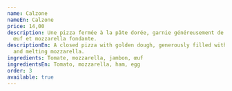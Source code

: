 ```yaml
---
name: Calzone
nameEn: Calzone
price: 14,00
description: Une pizza fermée à la pâte dorée, garnie généreusement de jambon,
  œuf et mozzarella fondante.
descriptionEn: A closed pizza with golden dough, generously filled with ham, egg
  and melting mozzarella.
ingredients: Tomate, mozzarella, jambon, œuf
ingredientsEn: Tomato, mozzarella, ham, egg
order: 3
available: true
---
```

